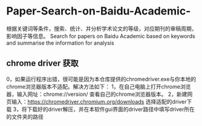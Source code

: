 # Paper-Search-on-Baidu-Academic-
根据关键词等条件，搜索、统计、并分析学术论文的等级，对应期刊的审稿周期，影响因子等信息。
Search for papers on Baidu Academic based on keywords and summarise the information for analysis




## chrome driver 获取
0，如果运行程序出错，很可能是因为本仓库提供的chromedriver.exe与你本地的chrome浏览器版本不适配。解决方法如下：
1，在自己电脑上打开chrome浏览器，输入网址：chrome://version/ 查看自己的chrome浏览器版本。
2，新建网页输入：https://chromedriver.chromium.org/downloads 选择适配的driver下载
3，将下载好的driver解压，并在本软件gui界面的driver路径中填写driver所在的文件夹的路径
